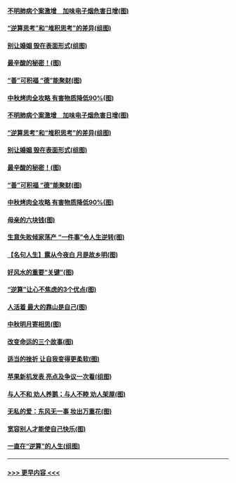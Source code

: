 #### [不明肺病个案激增　加味电子烟危害日增(图)](../pages/p8/907307.md?t=09140744) 
#### [“逆算思考”和“堆积思考”的差异(组图)](../pages/p8/907229.md?t=09140744) 
#### [别让婚姻 毁在表面形式(组图)](../pages/p8/907118.md?t=09140744) 
#### [最辛酸的秘密！(图)](../pages/p8/906327.md?t=09140744) 
#### [“善”可积福 “德”能聚财(图)](../pages/p8/906906.md?t=09140744) 
#### [中秋烤肉全攻略 有害物质降低90%(图)](../pages/p8/907227.md?t=09140744) 
#### [不明肺病个案激增　加味电子烟危害日增(图)](../pages/p8/907307.md?t=09140744) 
#### [“逆算思考”和“堆积思考”的差异(组图)](../pages/p8/907229.md?t=09140744) 
#### [别让婚姻 毁在表面形式(组图)](../pages/p8/907118.md?t=09140744) 
#### [最辛酸的秘密！(图)](../pages/p8/906327.md?t=09140744) 
#### [“善”可积福 “德”能聚财(图)](../pages/p8/906906.md?t=09140744) 
#### [中秋烤肉全攻略 有害物质降低90%(图)](../pages/p8/907227.md?t=09140744) 
#### [母亲的六块钱(图)](../pages/p8/907107.md?t=09140744) 
#### [生意失败倾家荡产 “一件事”令人生逆转(图)](../pages/p8/907101.md?t=09140744) 
#### [【名句人生】露从今夜白 月是故乡明(图)](../pages/p8/906558.md?t=09140744) 
#### [好风水的重要“关键”(图)](../pages/p8/907087.md?t=09140744) 
#### [“逆算”让心不焦虑的3个优点(图)](../pages/p8/907070.md?t=09140744) 
#### [人活着 最大的靠山是自己(图)](../pages/p8/906329.md?t=09140744) 
#### [中秋明月寄相思(图)](../pages/p8/906932.md?t=09140744) 
#### [改变命运的三个故事(图)](../pages/p8/906257.md?t=09140744) 
#### [适当的挫折 让自我变得更柔软(图)](../pages/p8/906984.md?t=09140744) 
#### [苹果新机发表 亮点及争议一次看(组图)](../pages/p8/906967.md?t=09140744) 
#### [与人不和 劝人养鹅；与人不睦 劝人架屋(图)](../pages/p8/906905.md?t=09140744) 
#### [无私的爱：东风无一事 妆出万重花(图)](../pages/p8/906862.md?t=09140744) 
#### [宽容别人才能使自己快乐(图)](../pages/p8/906553.md?t=09140744) 
#### [一直在“逆算”的人生(组图)](../pages/p8/906796.md?t=09140744) 

----
#### [ >>> 更早内容 <<< ](../indexes/p8-earlier.md)
